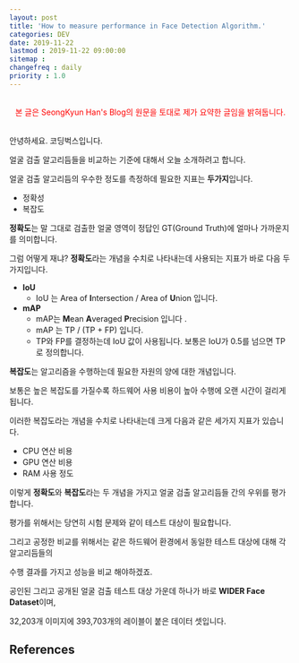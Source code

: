 ```yaml
---
layout: post
title: 'How to measure performance in Face Detection Algorithm.'
categories: DEV
date: 2019-11-22
lastmod : 2019-11-22 09:00:00
sitemap :
changefreq : daily
priority : 1.0
---
```


<br>

<center><span style="color:red">본 글은 SeongKyun Han's Blog의 원문을 토대로 제가 요약한 글임을 밝혀둡니다.</span></center>
<br>

안녕하세요. 코딩벅스입니다. 

얼굴 검출 알고리듬들을 비교하는 기준에 대해서 오늘 소개하려고 합니다. 

얼굴 검출 알고리듬의 우수한 정도를 측정하데 필요한 지표는 **두가지**입니다. 



* 정확성
* 복잡도



**정확도**는 말 그대로 검출한 얼굴 영역이 정답인 GT(Ground Truth)에 얼마나 가까운지를 의미합니다. 

그럼 어떻게 재냐? **정확도**라는 개념을 수치로 나타내는데 사용되는 지표가 바로 다음 두가지입니다. 



- **IoU**
  - IoU 는 Area of **I**ntersection / Area of **U**nion 입니다. 
- **mAP**
  - mAP는 **M**ean **A**veraged **P**recision 입니다 .
  - mAP 는 TP / (TP + FP) 입니다. 
  - TP와 FP를 결정하는데 IoU 값이 사용됩니다. 
    보통은 IoU가 0.5를 넘으면 TP로 정의합니다. 



**복잡도**는 알고리즘을 수행하는데 필요한 자원의 양에 대한 개념입니다. 

보통은 높은 복잡도를 가질수록 하드웨어 사용 비용이 높아 수행에 오랜 시간이 걸리게 됩니다. 

이러한 복잡도라는 개념을 수치로 나타내는데 크게 다음과 같은 세가지 지표가 있습니다. 



* CPU 연산 비용
* GPU 연산 비용
* RAM 사용 정도



이렇게 **정확도**와 **복잡도**라는 두 개념을 가지고 얼굴 검출 알고리듬들 간의 우위를 평가합니다. 



평가를 위해서는 당연히 시험 문제와 같이 테스트 대상이 필요합니다. 

그리고 공정한 비교를 위해서는 같은 하드웨어 환경에서 동일한 테스트 대상에 대해 각 알고리듬들의 

수행 결과를 가지고 성능을 비교 해야하겠죠. 



공인된 그리고 공개된 얼굴 검출 테스트 대상 가운데 하나가 바로 **WIDER Face Dataset**이며, 

32,203개 이미지에 393,703개의 레이블이 붙은 데이터 셋입니다. 





## References

[1]: https://seongkyun.github.io/study/2019/03/25/face_detection/

